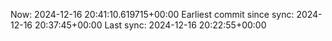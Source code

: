 Now: 2024-12-16 20:41:10.619715+00:00 Earliest commit since sync: 2024-12-16 20:37:45+00:00 Last sync: 2024-12-16 20:22:55+00:00

